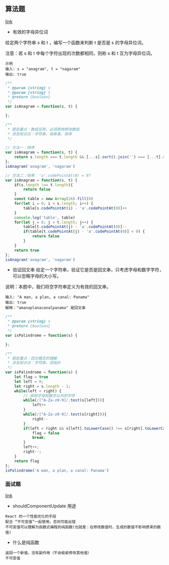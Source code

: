 ## 算法题
[link](https://leetcode-cn.com/leetbook/read/top-interview-questions-easy/xn96us/)

- 有效的字母异位词

给定两个字符串 s 和 t ，编写一个函数来判断 t 是否是 s 的字母异位词。

注意：若 s 和 t 中每个字符出现的次数都相同，则称 s 和 t 互为字母异位词。

```
示例
输入: s = "anagram", t = "nagaram"
输出: true
```

```javascript
/**
 * @param {string} s
 * @param {string} t
 * @return {boolean}
 */
var isAnagram = function(s, t) {

};
```

```javascript
/**
 * 题目重点：数组反转、必须原地修改数组
 * 涉及知识点：字符串、哈希表、排序
 */

// 方法一：排序
var isAnagram = function(s, t) {
    return s.length === t.length && [...s].sort().join('') === [...t].sort().join('')
};
isAnagram('anagram', 'nagaram')

// 方法二：哈希  'a'.codePointAt(0) = 97
var isAnagram = function(s, t) {
    if(s.length !== t.length){
        return false
    }
    const table = new Array(26).fill(0)
    for(let i = 0; i < s.length; i++) {
        table[s.codePointAt(i) - 'a'.codePointAt(0)]++
    }
    console.log('table', table)
    for(let j = 0; j < t.length; j++) {
        table[t.codePointAt(j) - 'a'.codePointAt(0)]--
        if(table[t.codePointAt(j) - 'a'.codePointAt(0)] < 0) {
            return false
        }
    }
    return true
};
isAnagram('anagram', 'nagaram')
```

- 验证回文串
给定一个字符串，验证它是否是回文串，只考虑字母和数字字符，可以忽略字母的大小写。

说明：本题中，我们将空字符串定义为有效的回文串。

```
输入: "A man, a plan, a canal: Panama"
输出: true
解释："amanaplanacanalpanama" 是回文串
```

```javascript
/**
 * @param {string} s
 * @return {boolean}
 */
var isPalindrome = function(s) {

};
```

```javascript
/**
 * 题目重点：回文概念的理解
 * 涉及知识点：字符串、双指针
 */
var isPalindrome = function(s) {
    let flag = true
    let left = 0;
    let right = s.length - 1;
    while(left < right) {
        // 排除字母和数字以外的字符
        while(/[^A-Za-z0-9]/.test(s[left])){
            left++
        }
        while(/[^A-Za-z0-9]/.test(s[right])){
            right--
        }
        if(left < right && s[left].toLowerCase() !== s[right].toLowerCase()) {
            flag = false
            break;
        }
        left++;
        right--;
    }
    return flag
};
isPalindrome('A man, a plan, a canal: Panama')

```



### 面试题
[link](https://github.com/luozyiii/front-end-interview/blob/main/13-React%E7%9C%9F%E9%A2%98.md)

- shouldComponentUpdate 用途
```
React 的一个性能优化的手段
配合 “不可变值”一起使用，否则可能出错
不可变值可以理解为函数式编程的纯函数(也就是：在修改数值时，生成的数值不影响原来的数值)
```

- 什么是纯函数
```
返回一个新值，没有副作用（不会偷偷修改其他值）
不可变值
```